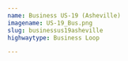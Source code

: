 ```yaml
---
name: Business US-19 (Asheville)
imagename: US-19_Bus.png
slug: businessus19asheville
highwaytype: Business Loop

---
```

